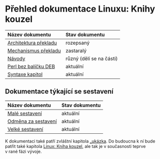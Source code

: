 <!--

Linux Kniha kouzel, dokumentace: Přehled dokumentace
Copyright (c) 2020 Singularis <singularis@volny.cz>

Toto dílo je dílem svobodné kultury; můžete ho šířit a modifikovat pod
podmínkami licence Creative Commons Attribution-ShareAlike 4.0 International
vydané neziskovou organizací Creative Commons. Text licence je přiložený
k tomuto projektu nebo ho můžete najít na webové adrese:

https://creativecommons.org/licenses/by-sa/4.0/

-->
# Přehled dokumentace Linuxu: Knihy kouzel

| Název dokumentu | Stav dokumentu |
| :-- | :-- |
| [Architektura překladu](architektura-překladu.md) | rozepsaný |
| [Mechanismus překladu](mechanismus-překladu.md) | zastaralý |
| [Návody](návody.md) | různý (dělí se na části) |
| [Perl bez balíčku DEB](perl-bez-balíčku-deb.md) | aktuální |
| [Syntaxe kapitol](syntaxe-kapitol.md) | aktuální |

## Dokumentace týkající se sestavení

| Název dokumentu | Stav dokumentu |
| :-- | :-- |
| [Malé sestavení](malé-sestavení.md) | aktuální |
| [Odměna za sestavení](odměna-za-sestavení.md) | aktuální |
| [Velké sestavení](velké-sestavení.md) | aktuální |

K dokumentaci také patří zvláštní kapitola [_ukázka](../kapitoly/_ukázka.md).
Do budoucna k ní bude patřit také kapitola [Linux: Kniha kouzel](../kapitoly/lkk.md), ale tak je
v současnosti teprve v rané fázi vývoje.
